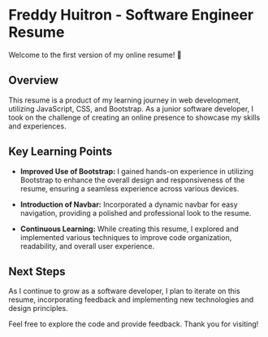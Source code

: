 # Freddy Huitron - Software Engineer Resume

Welcome to the first version of my online resume! 🚀

## Overview
This resume is a product of my learning journey in web development, utilizing JavaScript, CSS, and Bootstrap. As a junior software developer, I took on the challenge of creating an online presence to showcase my skills and experiences.

## Key Learning Points
- **Improved Use of Bootstrap:** I gained hands-on experience in utilizing Bootstrap to enhance the overall design and responsiveness of the resume, ensuring a seamless experience across various devices.

- **Introduction of Navbar:** Incorporated a dynamic navbar for easy navigation, providing a polished and professional look to the resume.

- **Continuous Learning:** While creating this resume, I explored and implemented various techniques to improve code organization, readability, and overall user experience.

## Next Steps
As I continue to grow as a software developer, I plan to iterate on this resume, incorporating feedback and implementing new technologies and design principles.

Feel free to explore the code and provide feedback. Thank you for visiting!
